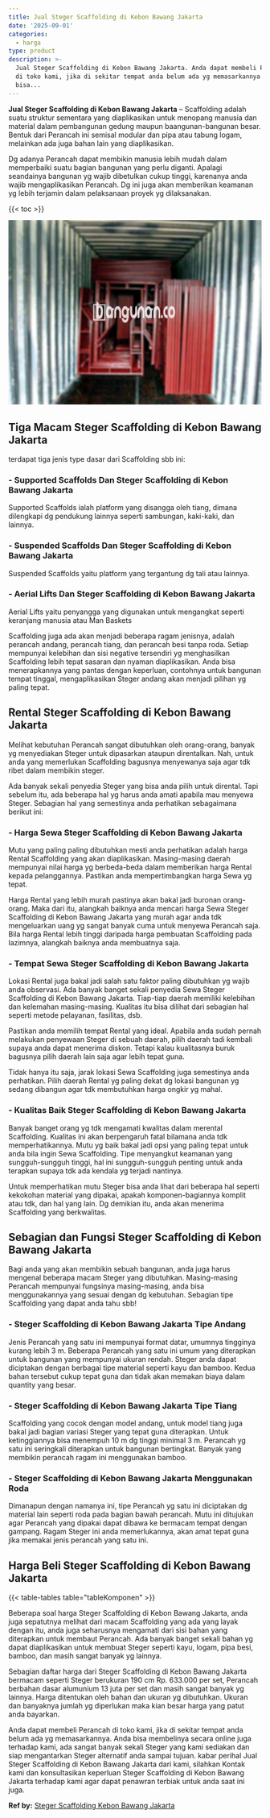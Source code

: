 ```yaml
---
title: Jual Steger Scaffolding di Kebon Bawang Jakarta
date: '2025-09-01'
categories:
  - harga
type: product
description: >-
  Jual Steger Scaffolding di Kebon Bawang Jakarta. Anda dapat membeli Perancah
  di toko kami, jika di sekitar tempat anda belum ada yg memasarkannya. Anda
  bisa...
---
```


**Jual Steger Scaffolding di Kebon Bawang Jakarta** – Scaffolding adalah suatu struktur sementara yang diaplikasikan untuk menopang manusia dan material dalam pembangunan gedung maupun baangunan-bangunan besar. Bentuk dari Perancah ini semisal modular dan pipa atau tabung logam, melainkan ada juga bahan lain yang diaplikasikan.

Dg adanya Perancah dapat membikin manusia lebih mudah dalam memperbaiki suatu bagian bangunan yang perlu diganti. Apalagi seandainya bangunan yg wajib dibetulkan cukup tinggi, karenanya anda wajib mengaplikasikan Perancah. Dg ini juga akan memberikan keamanan yg lebih terjamin dalam pelaksanaan proyek yg dilaksanakan.

{{< toc >}}

![Jual Steger Scaffolding di Kebon Bawang Jakarta](/images/sewa-scaffolding-steger-15.png)

## Tiga Macam Steger Scaffolding di Kebon Bawang Jakarta

terdapat tiga jenis type dasar dari Scaffolding sbb ini:

### \- Supported Scaffolds Dan Steger Scaffolding di Kebon Bawang Jakarta

Supported Scaffolds ialah platform yang disangga oleh tiang, dimana dilengkapi dg pendukung lainnya seperti sambungan, kaki-kaki, dan lainnya.

### \- Suspended Scaffolds Dan Steger Scaffolding di Kebon Bawang Jakarta

Suspended Scaffolds yaitu platform yang tergantung dg tali atau lainnya.

### \- Aerial Lifts Dan Steger Scaffolding di Kebon Bawang Jakarta

Aerial Lifts yaitu penyangga yang digunakan untuk mengangkat seperti keranjang manusia atau Man Baskets

Scaffolding juga ada akan menjadi beberapa ragam jenisnya, adalah perancah andang, perancah tiang, dan perancah besi tanpa roda. Setiap mempunyai kelebihan dan sisi negative tersendiri yg menghasilkan Scaffolding lebih tepat sasaran dan nyaman diaplikasikan. Anda bisa menerapkannya yang pantas dengan keperluan, contohnya untuk bangunan tempat tinggal, mengaplikasikan Steger andang akan menjadi pilihan yg paling tepat.

## Rental Steger Scaffolding di Kebon Bawang Jakarta

Melihat kebutuhan Perancah sangat dibutuhkan oleh orang-orang, banyak yg menyediakan Steger untuk dipasarkan ataupun direntalkan. Nah, untuk anda yang memerlukan Scaffolding bagusnya menyewanya saja agar tdk ribet dalam membikin steger.

Ada banyak sekali penyedia Steger yang bisa anda pilih untuk dirental. Tapi sebelum itu, ada beberapa hal yg harus anda amati apabila mau menyewa Steger. Sebagian hal yang semestinya anda perhatikan sebagaimana berikut ini:

### \- Harga Sewa Steger Scaffolding di Kebon Bawang Jakarta

Mutu yang paling paling dibutuhkan mesti anda perhatikan adalah harga Rental Scaffolding yang akan diaplikasikan. Masing-masing daerah mempunyai nilai harga yg berbeda-beda dalam memberikan harga Rental kepada pelanggannya. Pastikan anda mempertimbangkan harga Sewa yg tepat.

Harga Rental yang lebih murah pastinya akan bakal jadi buronan orang-orang. Maka dari itu, alangkah baiknya anda mencari harga Sewa Steger Scaffolding di Kebon Bawang Jakarta yang murah agar anda tdk mengeluarkan uang yg sangat banyak cuma untuk menyewa Perancah saja. Bila harga Rental lebih tinggi daripada harga pembuatan Scaffolding pada lazimnya, alangkah baiknya anda membuatnya saja.

### \- Tempat Sewa Steger Scaffolding di Kebon Bawang Jakarta

Lokasi Rental juga bakal jadi salah satu faktor paling dibutuhkan yg wajib anda observasi. Ada banyak banget sekali penyedia Sewa Steger Scaffolding di Kebon Bawang Jakarta. Tiap-tiap daerah memiliki kelebihan dan kelemahan masing-masing. Kualitas itu bisa dilihat dari sebagian hal seperti metode pelayanan, fasilitas, dsb.

Pastikan anda memilih tempat Rental yang ideal. Apabila anda sudah pernah melakukan penyewaan Steger di sebuah daerah, pilih daerah tadi kembali supaya anda dapat menerima diskon. Tetapi kalau kualitasnya buruk bagusnya pilih daerah lain saja agar lebih tepat guna.

Tidak hanya itu saja, jarak lokasi Sewa Scaffolding juga semestinya anda perhatikan. Pilih daerah Rental yg paling dekat dg lokasi bangunan yg sedang dibangun agar tdk membutuhkan harga ongkir yg mahal.

### \- Kualitas Baik Steger Scaffolding di Kebon Bawang Jakarta

Banyak banget orang yg tdk mengamati kwalitas dalam merental Scaffolding. Kualitas ini akan berpengaruh fatal bilamana anda tdk memperhatikannya. Mutu yg baik bakal jadi opsi yang paling tepat untuk anda bila ingin Sewa Scaffolding. Tipe menyangkut keamanan yang sungguh-sungguh tinggi, hal ini sungguh-sungguh penting untuk anda terapkan supaya tdk ada kendala yg terjadi nantinya.

Untuk memperhatikan mutu Steger bisa anda lihat dari beberapa hal seperti kekokohan material yang dipakai, apakah komponen-bagiannya komplit atau tdk, dan hal yang lain. Dg demikian itu, anda akan menerima Scaffolding yang berkwalitas.

## Sebagian dan Fungsi Steger Scaffolding di Kebon Bawang Jakarta

Bagi anda yang akan membikin sebuah bangunan, anda juga harus mengenal beberapa macam Steger yang dibutuhkan. Masing-masing Perancah mempunyai fungsinya masing-masing, anda bisa menggunakannya yang sesuai dengan dg kebutuhan. Sebagian tipe Scaffolding yang dapat anda tahu sbb!

### \- Steger Scaffolding di Kebon Bawang Jakarta Tipe Andang

Jenis Perancah yang satu ini mempunyai format datar, umumnya tingginya kurang lebih 3 m. Beberapa Perancah yang satu ini umum yang diterapkan untuk bangunan yang mempunyai ukuran rendah. Steger anda dapat diciptakan dengan berbagai tipe material seperti kayu dan bamboo. Kedua bahan tersebut cukup tepat guna dan tidak akan memakan biaya dalam quantity yang besar.

### \- Steger Scaffolding di Kebon Bawang Jakarta Tipe Tiang

Scaffolding yang cocok dengan model andang, untuk model tiang juga bakal jadi bagian variasi Steger yang tepat guna diterapkan. Untuk ketinggiannya bisa menempuh 10 m dg tinggi minimal 3 m. Perancah yg satu ini seringkali diterapkan untuk bangunan bertingkat. Banyak yang membikin perancah ragam ini menggunakan bamboo.

### \- Steger Scaffolding di Kebon Bawang Jakarta Menggunakan Roda

Dimanapun dengan namanya ini, tipe Perancah yg satu ini diciptakan dg material lain seperti roda pada bagian bawah perancah. Mutu ini ditujukan agar Perancah yang dipakai dapat dibawa ke bermacam tempat dengan gampang. Ragam Steger ini anda memerlukannya, akan amat tepat guna jika memakai jenis perancah yang satu ini.

## Harga Beli Steger Scaffolding di Kebon Bawang Jakarta

{{< table-tables table="tableKomponen" >}}

Beberapa soal harga Steger Scaffolding di Kebon Bawang Jakarta, anda juga sepatutnya melihat dari macam Scaffolding yang ada yang layak dengan itu, anda juga seharusnya mengamati dari sisi bahan yang diterapkan untuk membaut Perancah. Ada banyak banget sekali bahan yg dapat diaplikasikan untuk membuat Steger seperti kayu, logam, pipa besi, bamboo, dan masih sangat banyak yg lainnya.

Sebagian daftar harga dari Steger Scaffolding di Kebon Bawang Jakarta bermacam seperti Steger berukuran 190 cm Rp. 633.000 per set, Perancah berbahan dasar alumunium 13 juta per set dan masih sangat banyak yg lainnya. Harga ditentukan oleh bahan dan ukuran yg dibutuhkan. Ukuran dan banyaknya jumlah yg diperlukan maka kian besar harga yang patut anda bayarkan.

Anda dapat membeli Perancah di toko kami, jika di sekitar tempat anda belum ada yg memasarkannya. Anda bisa membelinya secara online juga terhadap kami, ada sangat banyak sekali Steger yang kami sediakan dan siap mengantarkan Steger alternatif anda sampai tujuan. kabar perihal Jual Steger Scaffolding di Kebon Bawang Jakarta dari kami, silahkan Kontak kami dan konsultasikan keperluan Steger Scaffolding di Kebon Bawang Jakarta terhadap kami agar dapat penawran terbiak untuk anda saat ini juga.

**Ref by:** [Steger Scaffolding Kebon Bawang Jakarta](https://id.wikipedia.org/wiki/Steger)
